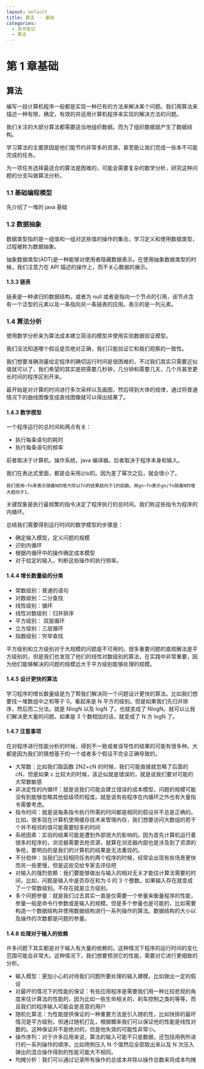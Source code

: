 ```yaml
---
layout: default
title: 算法 -- 基础
categories:
  - 读书笔记
  - 算法
---
```


# 第 1 章基础

## 算法

编写一段计算机程序一般都是实现一种已有的方法来解决某个问题。我们用算法来描述一种有限，确定，有效的并适用计算机程序来实现的解决方法的问题。

我们关注的大部分算法都需要适当地组织数据。而为了组织数据就产生了数据结构。

学习算法的主要原因是他们能节约非常多的资源，甚至能让我们完成一些本不可能完成的任务。

为一项任务选择最适合的算法是困难的，可能会需要复杂的数学分析，研究这种问题的分支叫做算法分析。

### 1.1 基础编程模型

先介绍了一堆的 java 基础

### 1.2 数据抽象

数据类型指的是一组值和一组对这些值的操作的集合。学习定义和使用数据类型，过程被称为数据抽象。

抽象数据类型(ADT)是一种能够对使用者隐藏数据表示。在使用抽象数据类型的时候，我们注意力在 API 描述的操作上，而不关心数据的展示。

#### 1.3.3 链表

链表是一种递归的数据结构，或者为 null 或者是指向一个节点的引用，该节点含有一个泛型的元素以及一条指向另一条链表的应用。表示的是一列元素。

### 1.4 算法分析

使用数学分析来为算法成本建立简洁的模型并使用实验数据验证模型。

我们没法知道哪个假设是否绝对正确，我们只能验证它和我们观察的一致性。

我们想要准确测量给定程序的确切运行时间是很困难的，不过我们其实只需要近似值就可以了，我们希望的其实是把需要几秒钟，几分钟和需要几天，几个月甚至更长时间的程序区别开来。

最开始是对计算的时间进行多次采样以及画图，然后得到大体的规律，通过将普通情况下的曲线图像变成直线图像就可以得出结果了。

#### 1.4.3 数学模型

一个程序运行的总时间和两点有关：

- 执行每条语句的耗时
- 执行每条语句的频率

前者取决于计算机，操作系统，java 编译器。后者取决于程序本身和输入。

我们在表达式里面，都是会采用`近似`的。因为差了幂次之后，就会很小了。

    我们使用~fn来表示随着N的增大除以fn的结果趋向于1的函数。用gn~fn表示gn/fn随着N的增大趋向于1。

关键现象是执行最频繁的指令决定了程序执行的总时间。我们称这些指令为程序的内循环。

总结我们需要得到运行时间的数学模型的步骤是：

- 确定输入模型，定义问题的规模
- 识别内循环
- 根据内循环中的操作确定成本模型
- 对于给定的输入，判断这些操作的执行频率。

#### 1.4.4 增长数量级的分类

- 常数级别：普通的语句
- 对数级别：二分查找
- 线性级别：循环
- 线性对数级别：归并排序
- 平方级别： 双层循环
- 立方级别：三层循环
- 指数级别：穷举查找

平方级别和立方级别对于大规模的问题是不可用的。很多重要问题的直观解法是平方级别的，但是我们也发现了他们的线性对数级别的算法，在实践中非常重要，因为他们能够解决的问题的规模远大于平方级别能够处理的规模。

#### 1.4.5 设计更快的算法

学习程序的增长数量级是为了帮我们解决同一个问题设计更快的算法。比如我们想要找一堆数组中之和等于 0。看起来是 N 平方的级别。但是如果我们先归并排序，然后而二分法。就是 NlogN 以及 logN 了。也就变成了 NlogN。就可以让我们解决更大量的问题。如果是 3 个数相加的话，就变成了 N 方 logN 了。

#### 1.4.7 注意事项

在对程序进行性能分析的时候，得到不一致或者误导性的结果的可能有很多种。大都是因为我们的猜想基于的一个或者多个假设不完全正确导致的。

- 大常数：比如我们取函数 2N2+cN 的时候，我们可能直接就忽略了后面的 cN，但是如果 c 比较大的时候，该近似就是错误的，就是说我们要对可能的大常数敏感
- 非决定性的内循环：就是说我们可能会建立错误的成本模型，问题的规模可能没有到能够忽略其他低级项的程度。就是说有些程序在内循环之外也有大量指令需要考虑。
- 指令时间：就是说每条指令执行所需的时间都是相同的假设并不总是正确的。比如，很多现在计算机使用缓存技术来管理内存，我们想要访问大数组的若干个并不相邻的值可能需要较多的时间
- 系统因素：实验的结果可能是遭到外部很大的影响的。因为首先计算机运行着很多的程序的，浏览器需要去抢资源，就算在浏览器内部也是涉及到了资源的争抢，要明白的是我们的计算机的结果是无法重现的。
- 不分伯仲：当我们比较相同任务的两个程序的时候，经常会出现有些场景更快而另一些更慢，但是这些交给专家去评估吧
- 对输入的强烈依赖：我们要能够做出与输入的相对无关才能估计算法需要的时间，比如，问题是输入中是否存在和为 0 的 3 个整数。如果输入存在就变成了一个常数级别。不存在就是立方级别。
- 多个问题参量：就是我们过去其实一直是仅需要一个参量来衡量程序的性能，参量一般是命令行参数或是输入的规模。但是多个参量也是可能的，比如需要构造一个数据结构并使用数据结构进行一系列操作的算法。数据结构的大小以及操作的次数都是问题的参量。

#### 1.4.8 处理对于输入的依赖

许多问题下其实都是对于输入有大量的依赖的。这种情况下程序的运行时间的变化范围可能会非常大。这种情况下，我们想要预测它的性能，需要对它进行更细致的分析。

- 输入模型：更加小心的对待我们问题所要处理的输入建模，比如做出一定的假设
- 对最坏的情况下的性能的保证：有些应用程序是需要我们用一种比较悲观的角度来估计算法的性能的，因为比如一些生命相关的，刹车控制之类的等等，而且我们的程序输入可能会是恶意的用户
- 随机化算法：为性能提供保证的一种重要方法是引入随机性，比如快排的最坏情况是平方级别，但通过随机打乱，根据概率我们可以保证他的性能是线性对数的。这种保证并不是绝对的，但是他失效的可能性非常小。
- 操作序列：对于许多应用来说，算法的输入可能不只是数据，还包括用例所进行的一系列操作的顺序。比如用例压入 N 个值然后全部取出来以及 N 次压入弹出的混合操作得到的性能可能大不相同。
- 均摊分析：我们可以通过记录所有操作的总成本并除以操作总数来将成本均摊
